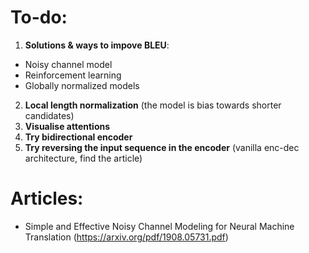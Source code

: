 # To-do:

1. __Solutions & ways to impove BLEU__:
- Noisy channel model
- Reinforcement learning
- Globally normalized models
2. __Local length normalization__ (the model is bias towards shorter candidates)
3. __Visualise attentions__
4. __Try bidirectional encoder__
5. __Try reversing the input sequence in the encoder__ (vanilla enc-dec architecture, find the article)


# Articles:

- Simple and Effective Noisy Channel Modeling for Neural Machine Translation (https://arxiv.org/pdf/1908.05731.pdf)

